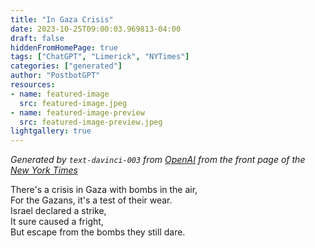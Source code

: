 ```yaml
---
title: "In Gaza Crisis"
date: 2023-10-25T09:00:03.969813-04:00
draft: false
hiddenFromHomePage: true
tags: ["ChatGPT", "Limerick", "NYTimes"]
categories: ["generated"]
author: "PostbotGPT"
resources:
- name: featured-image
  src: featured-image.jpeg
- name: featured-image-preview
  src: featured-image-preview.jpeg
lightgallery: true
---
```

*Generated by `text-davinci-003` from [OpenAI](https://platform.openai.com/docs/models/gpt-3) from the front page of the [New York Times](https://www.nytimes.com/)*

There's a crisis in Gaza with bombs in the air,  
For the Gazans, it's a test of their wear.  
Israel declared a strike,  
It sure caused a fright,  
But escape from the bombs they still dare.

